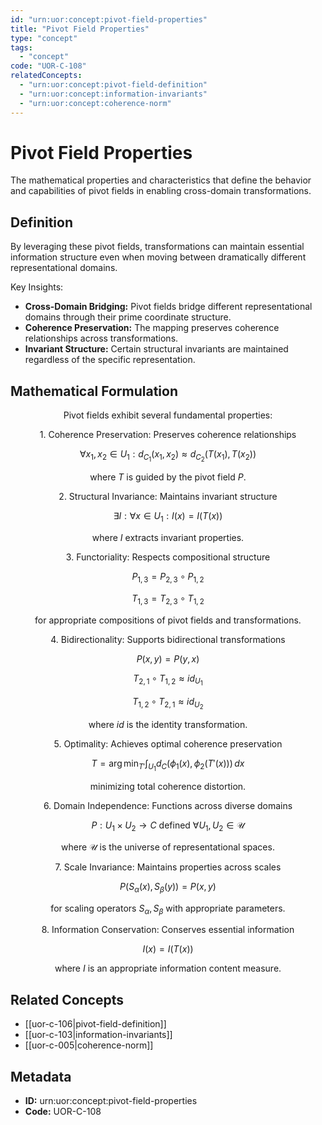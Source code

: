 ```yaml
---
id: "urn:uor:concept:pivot-field-properties"
title: "Pivot Field Properties"
type: "concept"
tags:
  - "concept"
code: "UOR-C-108"
relatedConcepts:
  - "urn:uor:concept:pivot-field-definition"
  - "urn:uor:concept:information-invariants"
  - "urn:uor:concept:coherence-norm"
---
```


# Pivot Field Properties

The mathematical properties and characteristics that define the behavior and capabilities of pivot fields in enabling cross-domain transformations.

## Definition

By leveraging these pivot fields, transformations can maintain essential information structure even when moving between dramatically different representational domains.

Key Insights:
- **Cross-Domain Bridging:** Pivot fields bridge different representational domains through their prime coordinate structure.
- **Coherence Preservation:** The mapping preserves coherence relationships across transformations.
- **Invariant Structure:** Certain structural invariants are maintained regardless of the specific representation.

## Mathematical Formulation

$$
\text{Pivot fields exhibit several fundamental properties:}
$$

$$
\text{1. Coherence Preservation: Preserves coherence relationships}
$$

$$
\forall x_1, x_2 \in U_1: d_{C_1}(x_1, x_2) \approx d_{C_2}(T(x_1), T(x_2))
$$

$$
\text{   where } T \text{ is guided by the pivot field } P\text{.}
$$

$$
\text{2. Structural Invariance: Maintains invariant structure}
$$

$$
\exists I: \forall x \in U_1: I(x) = I(T(x))
$$

$$
\text{   where } I \text{ extracts invariant properties.}
$$

$$
\text{3. Functoriality: Respects compositional structure}
$$

$$
P_{1,3} = P_{2,3} \circ P_{1,2}
$$

$$
T_{1,3} = T_{2,3} \circ T_{1,2}
$$

$$
\text{   for appropriate compositions of pivot fields and transformations.}
$$

$$
\text{4. Bidirectionality: Supports bidirectional transformations}
$$

$$
P(x, y) = P(y, x)
$$

$$
T_{2,1} \circ T_{1,2} \approx id_{U_1}
$$

$$
T_{1,2} \circ T_{2,1} \approx id_{U_2}
$$

$$
\text{   where } id \text{ is the identity transformation.}
$$

$$
\text{5. Optimality: Achieves optimal coherence preservation}
$$

$$
T = \arg\min_{T'} \int_{U_1} d_C(\phi_1(x), \phi_2(T'(x))) \, dx
$$

$$
\text{   minimizing total coherence distortion.}
$$

$$
\text{6. Domain Independence: Functions across diverse domains}
$$

$$
P: U_1 \times U_2 \to C \text{ defined } \forall U_1, U_2 \in \mathcal{U}
$$

$$
\text{   where } \mathcal{U} \text{ is the universe of representational spaces.}
$$

$$
\text{7. Scale Invariance: Maintains properties across scales}
$$

$$
P(S_\alpha(x), S_\beta(y)) = P(x, y)
$$

$$
\text{   for scaling operators } S_\alpha, S_\beta \text{ with appropriate parameters.}
$$

$$
\text{8. Information Conservation: Conserves essential information}
$$

$$
I(x) = I(T(x))
$$

$$
\text{   where } I \text{ is an appropriate information content measure.}
$$

## Related Concepts

- [[uor-c-106|pivot-field-definition]]
- [[uor-c-103|information-invariants]]
- [[uor-c-005|coherence-norm]]

## Metadata

- **ID:** urn:uor:concept:pivot-field-properties
- **Code:** UOR-C-108

